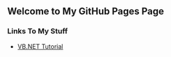 ## Welcome to My GitHub Pages Page

### Links To My Stuff

-   [ VB.NET Tutorial](\vb.net "Go To VB.NET Tutorial")
